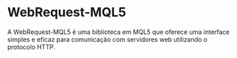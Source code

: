 # WebRequest-MQL5
A WebRequest-MQL5 é uma biblioteca em MQL5 que oferece uma interface simples e eficaz para comunicação com servidores web utilizando o protocolo HTTP.
